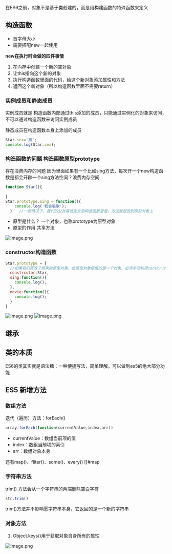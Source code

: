 在ES6之前，对象不是基于类创建的，而是用构建函数的特殊函数来定义
## 构造函数

- 首字母大小
- 需要搭配new一起使用

**new在执行时会做的四件事情**

1. 在内存中创建一个新的空对象
2. 让this指向这个新的对象
3. 执行构造函数里面的代码，给这个新对象添加属性和方法
4. 返回这个新对象（所以构造函数里面不需要return）
### 实例成员和静态成员
实例成员就是 构造函数内部通过this添加的成员，只能通过实例化的对象来访问，不可以通过构造函数来访问实例成员

静态成员在构造函数本身上添加的成员
```javascript
Star.sex='男';
console.log(Star.sex);
```
### 构造函数的问题   构造函数原型prototype
存在浪费内存的问题
因为里面如果有一个比如sing方法，每次开一个new构造函数是都会开辟一个sing方法空间？浪费内存空间

```javascript
function Star(){
  
}
Star.prototype.sing = function(){
    console.log('我会唱歌');
  }   //一般情况下，我们的公共属性定义到构造函数里面，方法就是放到原型对象上
```

- 原型是什么？  一个对象，也称prototype为原型对象
- 原型的作用   共享方法

![image.png](https://cdn.nlark.com/yuque/0/2023/png/33778458/1679194364979-446d1095-ae58-4ad5-a605-2e1e17f745cc.png#averageHue=%23fed8d1&clientId=u2db41009-5c8d-4&from=paste&height=553&id=u44584f63&originHeight=705&originWidth=1405&originalType=binary&ratio=1.274999976158142&rotation=0&showTitle=false&size=301670&status=done&style=none&taskId=u43070854-8343-4b22-80c2-085f0058e6a&title=&width=1101.9608049198375)
### 
### constructor构造函数

```javascript
Star.prototype = {
  //如果我们修改了原来的原型对象，给原型对象赋值的是一个对象，必须手动利用constructor指回原来的构造函数
  constrcutor:Star,
  sing:function(){
    console.log();
  },
  movie:function(){
    console.log();
  }
}
```
![image.png](https://cdn.nlark.com/yuque/0/2023/png/33778458/1679194794200-288eda4d-dedb-4d66-b80e-d9a3aa7b5df0.png#averageHue=%23fcfcfc&clientId=u2db41009-5c8d-4&from=paste&height=627&id=u43d87976&originHeight=800&originWidth=1335&originalType=binary&ratio=1.274999976158142&rotation=0&showTitle=false&size=174639&status=done&style=none&taskId=u6093eba2-6779-4481-bcce-98ede2b973c&title=&width=1047.0588431088847)
![image.png](https://cdn.nlark.com/yuque/0/2023/png/33778458/1679194872372-25ecd6c2-6169-4481-891c-dcfbeb5330a7.png#averageHue=%23fcfcfc&clientId=u2db41009-5c8d-4&from=paste&height=615&id=udb1e1185&originHeight=784&originWidth=1439&originalType=binary&ratio=1.274999976158142&rotation=0&showTitle=false&size=230276&status=done&style=none&taskId=uf958586c-7358-4ccf-b89c-37a0662c221&title=&width=1128.6274720851575)
## 继承
## 类的本质
ES6的类其实就是语法糖：一种便捷写法，简单理解。可以做到es5的绝大部分功能

## ES5 新增方法
### 数组方法
迭代（遍历）方法：forEach()
```javascript
array.forEach(function(currentValue,index,arr))
```

- currentValue：数组当前项的值
- index：数组当前项的索引
- arr：数组对象本身

还有map()、fliter()、some()、every()
[[#map

### 字符串方法
trim() 方法会从一个字符串的两端删除空白字符
```javascript
str.trim()
```
trim()方法并不影响愿字符串本身，它返回的是一个新的字符串
### 对象方法

1. Object.keys()用于获取对象自身所有的属性

![image.png](https://cdn.nlark.com/yuque/0/2023/png/33778458/1679198440846-1935f034-9427-4930-9f5f-9f24b3547262.png#averageHue=%23f5f4f6&clientId=u2db41009-5c8d-4&from=paste&height=518&id=u6a82c02a&originHeight=661&originWidth=1405&originalType=binary&ratio=1.274999976158142&rotation=0&showTitle=false&size=263605&status=done&style=none&taskId=u9d5a042a-59c4-4444-954c-4ad564fd4df&title=&width=1101.9608049198375)
